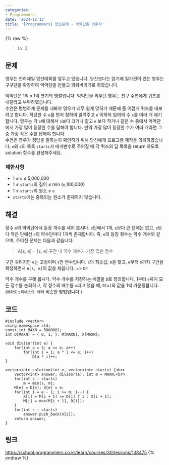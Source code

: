 ```yaml
---
categories:
- Programmers
date: '2024-12-15'
title: '[Programmers] 연습문제 - 억억단을 외우자'
---
```


{% raw %}
> Lv. 3<br>

## 문제
영우는 천하제일 암산대회를 앞두고 있습니다. 암산보다는 암기에 일가견이 있는 영우는 구구단을 확장하여 억억단을 만들고 외워버리기로 하였습니다.  
  
억억단은 1억 x 1억 크기의 행렬입니다. 억억단을 외우던 영우는 친구 수연에게 퀴즈를 내달라고 부탁하였습니다.  
수연은 평범하게 문제를 내봐야 영우가 너무 쉽게 맞히기 때문에 좀 어렵게 퀴즈를 내보려고 합니다. 적당한 수  `e`를 먼저 정하여 알려주고  `e`  이하의 임의의 수  `s`를 여러 개 얘기합니다. 영우는 각  `s`에 대해서  `s`보다 크거나 같고  `e`  보다 작거나 같은 수 중에서 억억단에서 가장 많이 등장한 수를 답해야 합니다. 만약 가장 많이 등장한 수가 여러 개라면 그 중 가장 작은 수를 답해야 합니다.  
수연은 영우가 정답을 말하는지 확인하기 위해 당신에게 프로그램 제작을 의뢰하였습니다.  `e`와  `s`의 목록  `starts`가 매개변수로 주어질 때 각 퀴즈의 답 목록을 return 하도록 solution 함수를 완성해주세요.

### 제한사항
-   1 ≤  `e`  ≤ 5,000,000
-   1 ≤  `starts`의 길이 ≤ min {`e`,100,000}
-   1 ≤  `starts`의 원소 ≤  `e`
-   `starts`에는 중복되는 원소가 존재하지 않습니다.

## 해결
정수 `e`의 억억단에서 등장 개수를 세어 봅시다. `e`단에서 1개, `e`보다 큰 단에는 없고, `e`보다 작은 단에선 `a`의 약수단마다 1개씩 존재합니다. 즉, `e`의 등장 횟수는 약수 개수와 같으며, 주어진 문제는 다음과 같습니다.
> A[s, e] = [s, e] 구간 내 약수 개수가 가장 많은 정수<br>

구간 쿼리지만 `e`는 고정이며 `s`만 변수입니다. `s`의 최솟값, `m`을 찾고, `e`부터 `m`까지 구간을 확장하면서 `A[s, e]`의 값을 채웁니다. => `DP`<br>

약수 개수를 구해 봅시다. 약수 개수를 저장하는 배열을 `D`로 정의합니다. 1부터 `e`까지 모든 정수를 순회하고, 각 정수의 배수를 `x`라고 했을 때, `D[x]`의 값을 1씩 카운팅합니다. (`에라토스테네스의 체`와 비슷한 방법입니다.)

## 코드
```
#include <vector>
using namespace std;
const int MAXN = 5000001;
int D[MAXN] = { 0, 1, }, M[MAXN], X[MAXN];

void divisor(int e) {
    for(int a = 2; a <= e; a++)
        for(int i = 1; a * i <= e; i++)
            D[a * i]++;
}

vector<int> solution(int e, vector<int> starts) {<br>
    vector<int> answer; divisor(e); int m = MAXN;<br>
    for(int s : starts)
        m = min(s, m);
    M[e] = D[e]; X[e] = e;
    for(int i = e - 1; i >= m; i--) {
        X[i] = M[i + 1] <= D[i] ? i : X[i + 1];
        M[i] = max(M[i + 1], D[i]);
    }
    for(int s : starts)
        answer.push_back(X[s]);
    return answer;
}
```

## 링크
https://school.programmers.co.kr/learn/courses/30/lessons/138475
{% endraw %}